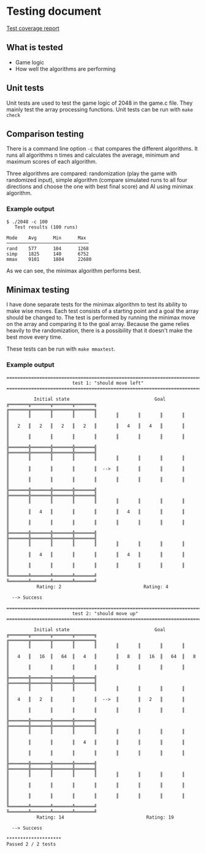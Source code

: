 # Testing document
[Test coverage report](https://codecov.io/gh/lukxsx/2048-ai)

## What is tested
- Game logic
- How well the algorithms are performing

## Unit tests
Unit tests are used to test the game logic of 2048 in the game.c file. They
mainly test the array processing functions. Unit tests can be run with 
```make check```

## Comparison testing
There is a command line option ```-c``` that compares the different algorithms.
It runs all algorithms n times and calculates the average, minimum and
maximum scores of each algorithm.

Three algorithms are compared: randomization
(play the game with randomized input), simple algorithm (compare simulated runs
to all four directions and choose the one with best final score) and AI using
minimax algorithm.

### Example output

```
$ ./2048 -c 100
   Test results (100 runs)

Mode    Avg      Min      Max
──────────────────────────────
rand    577      104      1268
simp    1825     140      6752
mmax    9101     1804     22680
```

As we can see, the minimax algorithm performs best.

## Minimax testing
I have done separate tests for the minimax algorithm to test its ability to make wise moves.
Each test consists of a starting point and a goal the array should be changed to. The test
is performed by running the minimax move on the array and comparing it to the goal array.
Because the game relies heavily to the randomization, there is a possibility that it doesn't
make the best move every time.

These tests can be run with ```make mmaxtest```.

### Example output
```
=========================================================================
                        test 1: "should move left"
=========================================================================

          Initial state                               Goal
╔═══════╦═══════╦═══════╦═══════╗       ╔═══════╦═══════╦═══════╦═══════╗
║       ║       ║       ║       ║       ║       ║       ║       ║       ║
║   2   ║   2   ║   2   ║   2   ║       ║   4   ║   4   ║       ║       ║
║       ║       ║       ║       ║       ║       ║       ║       ║       ║
╠═══════╬═══════╬═══════╬═══════╣       ╠═══════╬═══════╬═══════╬═══════╣
║       ║       ║       ║       ║       ║       ║       ║       ║       ║
║       ║       ║       ║       ║  -->  ║       ║       ║       ║       ║
║       ║       ║       ║       ║       ║       ║       ║       ║       ║
╠═══════╬═══════╬═══════╬═══════╣       ╠═══════╬═══════╬═══════╬═══════╣
║       ║       ║       ║       ║       ║       ║       ║       ║       ║
║       ║   4   ║       ║       ║       ║   4   ║       ║       ║       ║
║       ║       ║       ║       ║       ║       ║       ║       ║       ║
╠═══════╬═══════╬═══════╬═══════╣       ╠═══════╬═══════╬═══════╬═══════╣
║       ║       ║       ║       ║       ║       ║       ║       ║       ║
║       ║   4   ║       ║       ║       ║   4   ║       ║       ║       ║
║       ║       ║       ║       ║       ║       ║       ║       ║       ║
╚═══════╩═══════╩═══════╩═══════╝       ╚═══════╩═══════╩═══════╩═══════╝
           Rating: 2                              Rating: 4

  --> Success

=========================================================================
                        test 2: "should move up"
=========================================================================

          Initial state                               Goal
╔═══════╦═══════╦═══════╦═══════╗       ╔═══════╦═══════╦═══════╦═══════╗
║       ║       ║       ║       ║       ║       ║       ║       ║       ║
║   4   ║   16  ║   64  ║   4   ║       ║   8   ║   16  ║   64  ║   8   ║
║       ║       ║       ║       ║       ║       ║       ║       ║       ║
╠═══════╬═══════╬═══════╬═══════╣       ╠═══════╬═══════╬═══════╬═══════╣
║       ║       ║       ║       ║       ║       ║       ║       ║       ║
║   4   ║   2   ║       ║       ║  -->  ║       ║   2   ║       ║       ║
║       ║       ║       ║       ║       ║       ║       ║       ║       ║
╠═══════╬═══════╬═══════╬═══════╣       ╠═══════╬═══════╬═══════╬═══════╣
║       ║       ║       ║       ║       ║       ║       ║       ║       ║
║       ║       ║       ║   4   ║       ║       ║       ║       ║       ║
║       ║       ║       ║       ║       ║       ║       ║       ║       ║
╠═══════╬═══════╬═══════╬═══════╣       ╠═══════╬═══════╬═══════╬═══════╣
║       ║       ║       ║       ║       ║       ║       ║       ║       ║
║       ║       ║       ║       ║       ║       ║       ║       ║       ║
║       ║       ║       ║       ║       ║       ║       ║       ║       ║
╚═══════╩═══════╩═══════╩═══════╝       ╚═══════╩═══════╩═══════╩═══════╝
           Rating: 14                              Rating: 19

  --> Success

********************
Passed 2 / 2 tests
